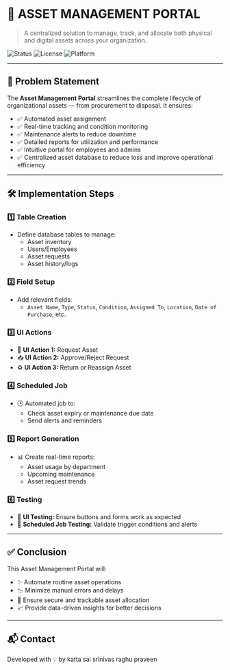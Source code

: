 # 🧾 ASSET MANAGEMENT PORTAL

> A centralized solution to manage, track, and allocate both physical and digital assets across your organization.

![Status](https://img.shields.io/badge/status-in%20development-yellow)
![License](https://img.shields.io/badge/license-MIT-blue)
![Platform](https://img.shields.io/badge/platform-web-lightgrey)

---

## 📌 Problem Statement

The **Asset Management Portal** streamlines the complete lifecycle of organizational assets — from procurement to disposal. It ensures:

- ✅ Automated asset assignment  
- ✅ Real-time tracking and condition monitoring  
- ✅ Maintenance alerts to reduce downtime  
- ✅ Detailed reports for utilization and performance  
- ✅ Intuitive portal for employees and admins  
- ✅ Centralized asset database to reduce loss and improve operational efficiency

---

## 🛠️ Implementation Steps

### 1️⃣ Table Creation
- Define database tables to manage:
  - Asset inventory
  - Users/Employees
  - Asset requests
  - Asset history/logs

### 2️⃣ Field Setup
- Add relevant fields:
  - `Asset Name`, `Type`, `Status`, `Condition`, `Assigned To`, `Location`, `Date of Purchase`, etc.

### 3️⃣ UI Actions
- 🚀 **UI Action 1:** Request Asset  
- 📥 **UI Action 2:** Approve/Reject Request  
- ♻️ **UI Action 3:** Return or Reassign Asset  

### 4️⃣ Scheduled Job
- 🕒 Automated job to:
  - Check asset expiry or maintenance due date
  - Send alerts and reminders

### 5️⃣ Report Generation
- 📊 Create real-time reports:
  - Asset usage by department
  - Upcoming maintenance
  - Asset request trends

### 6️⃣ Testing
- 🧪 **UI Testing:** Ensure buttons and forms work as expected  
- 🧪 **Scheduled Job Testing:** Validate trigger conditions and alerts

---

## ✅ Conclusion

This Asset Management Portal will:

- ✨ Automate routine asset operations
- 📉 Minimize manual errors and delays
- 🔐 Ensure secure and trackable asset allocation
- 📈 Provide data-driven insights for better decisions

---

## 📬 Contact

Developed with 💡 by katta sai srinivas raghu praveen

